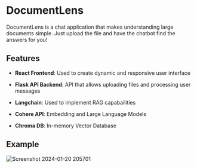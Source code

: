 # DocumentLens

DocumentLens is a chat application that makes understanding large documents simple. Just upload the file and have the chatbot find the answers for you!

## Features

- **React Frontend**: Used to create dynamic and responsive user interface

- **Flask API Backend**: API that allows uploading files and processing user messages
  
- **Langchain**: Used to implement RAG capabailities

- **Cohere API**: Embedding and Large Language Models

- **Chroma DB**: In-memory Vector Database

## Example

![Screenshot 2024-01-20 205701](https://github.com/ArruranK/DocumentLens/assets/72510002/9dc0298d-ced6-4afe-b862-89300911595d)
